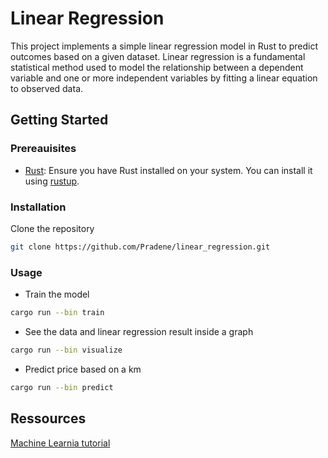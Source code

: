# Linear Regression

This project implements a simple linear regression model in Rust to predict outcomes based on a given dataset. Linear regression is a fundamental statistical method used to model the relationship between a dependent variable and one or more independent variables by fitting a linear equation to observed data.

## Getting Started

### Prereauisites

- [Rust](https://www.rust-lang.org/): Ensure you have Rust installed on your system. You can install it using [rustup](https://rustup.rs/).


### Installation 

Clone the repository
```bash
git clone https://github.com/Pradene/linear_regression.git
```

### Usage

- Train the model
```bash
cargo run --bin train
```

- See the data and linear regression result inside a graph
```bash
cargo run --bin visualize
```

- Predict price based on a km
```bash
cargo run --bin predict
```

## Ressources

[Machine Learnia tutorial](https://www.youtube.com/playlist?list=PLO_fdPEVlfKqUF5BPKjGSh7aV9aBshrpY)
